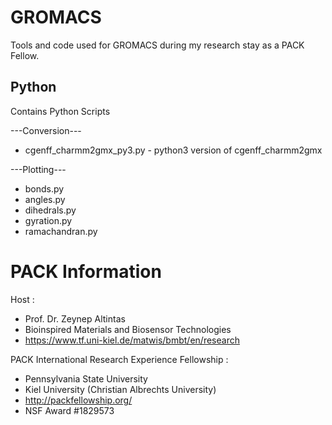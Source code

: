 # GROMACS
Tools and code used for GROMACS during my research stay as a PACK Fellow.

## Python
Contains Python Scripts

---Conversion---
- cgenff_charmm2gmx_py3.py - python3 version of cgenff_charmm2gmx

---Plotting---
- bonds.py
- angles.py
- dihedrals.py
- gyration.py
- ramachandran.py

# PACK Information
Host :
- Prof. Dr. Zeynep Altintas
- Bioinspired Materials and Biosensor Technologies
- https://www.tf.uni-kiel.de/matwis/bmbt/en/research

PACK International Research Experience Fellowship :
- Pennsylvania State University
- Kiel University (Christian Albrechts University)
- http://packfellowship.org/
- NSF Award #1829573
